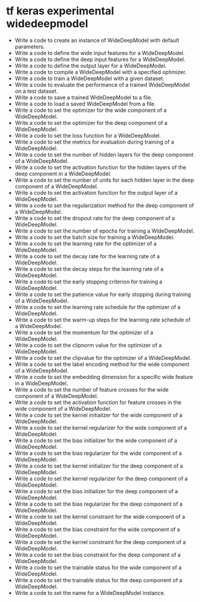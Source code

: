 # tf keras experimental widedeepmodel

- Write a code to create an instance of WideDeepModel with default parameters.
- Write a code to define the wide input features for a WideDeepModel.
- Write a code to define the deep input features for a WideDeepModel.
- Write a code to define the output layer for a WideDeepModel.
- Write a code to compile a WideDeepModel with a specified optimizer.
- Write a code to train a WideDeepModel with a given dataset.
- Write a code to evaluate the performance of a trained WideDeepModel on a test dataset.
- Write a code to save a trained WideDeepModel to a file.
- Write a code to load a saved WideDeepModel from a file.
- Write a code to set the optimizer for the wide component of a WideDeepModel.
- Write a code to set the optimizer for the deep component of a WideDeepModel.
- Write a code to set the loss function for a WideDeepModel.
- Write a code to set the metrics for evaluation during training of a WideDeepModel.
- Write a code to set the number of hidden layers for the deep component of a WideDeepModel.
- Write a code to set the activation function for the hidden layers of the deep component in a WideDeepModel.
- Write a code to set the number of units for each hidden layer in the deep component of a WideDeepModel.
- Write a code to set the activation function for the output layer of a WideDeepModel.
- Write a code to set the regularization method for the deep component of a WideDeepModel.
- Write a code to set the dropout rate for the deep component of a WideDeepModel.
- Write a code to set the number of epochs for training a WideDeepModel.
- Write a code to set the batch size for training a WideDeepModel.
- Write a code to set the learning rate for the optimizer of a WideDeepModel.
- Write a code to set the decay rate for the learning rate of a WideDeepModel.
- Write a code to set the decay steps for the learning rate of a WideDeepModel.
- Write a code to set the early stopping criterion for training a WideDeepModel.
- Write a code to set the patience value for early stopping during training of a WideDeepModel.
- Write a code to set the learning rate schedule for the optimizer of a WideDeepModel.
- Write a code to set the warm-up steps for the learning rate schedule of a WideDeepModel.
- Write a code to set the momentum for the optimizer of a WideDeepModel.
- Write a code to set the clipnorm value for the optimizer of a WideDeepModel.
- Write a code to set the clipvalue for the optimizer of a WideDeepModel.
- Write a code to set the label encoding method for the wide component of a WideDeepModel.
- Write a code to set the embedding dimension for a specific wide feature in a WideDeepModel.
- Write a code to set the number of feature crosses for the wide component of a WideDeepModel.
- Write a code to set the activation function for feature crosses in the wide component of a WideDeepModel.
- Write a code to set the kernel initializer for the wide component of a WideDeepModel.
- Write a code to set the kernel regularizer for the wide component of a WideDeepModel.
- Write a code to set the bias initializer for the wide component of a WideDeepModel.
- Write a code to set the bias regularizer for the wide component of a WideDeepModel.
- Write a code to set the kernel initializer for the deep component of a WideDeepModel.
- Write a code to set the kernel regularizer for the deep component of a WideDeepModel.
- Write a code to set the bias initializer for the deep component of a WideDeepModel.
- Write a code to set the bias regularizer for the deep component of a WideDeepModel.
- Write a code to set the kernel constraint for the wide component of a WideDeepModel.
- Write a code to set the bias constraint for the wide component of a WideDeepModel.
- Write a code to set the kernel constraint for the deep component of a WideDeepModel.
- Write a code to set the bias constraint for the deep component of a WideDeepModel.
- Write a code to set the trainable status for the wide component of a WideDeepModel.
- Write a code to set the trainable status for the deep component of a WideDeepModel.
- Write a code to set the name for a WideDeepModel instance.
